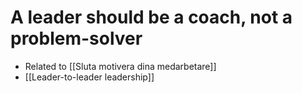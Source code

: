 # A leader should be a coach, not a problem-solver
* Related to [[Sluta motivera dina medarbetare]]
* [[Leader-to-leader leadership]]